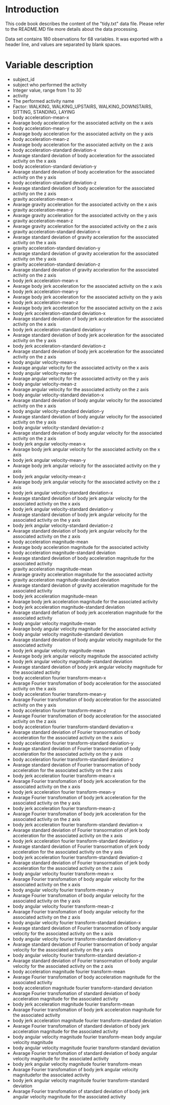 # Introduction

This code book describes the content of the "tidy.txt" data file.
Please refer to the README.MD file more details about the data processing.

Data set contains 180 observations for 68 variables. It was exported with a header line, and values are separated by blank spaces.


# Variable description

* subject_id
 * subject who performed the activity
 * Integer value, range from 1 to 30
* activity
 * The performed activity name
 * Factor: WALKING, WALKING_UPSTAIRS, WALKING_DOWNSTAIRS, SITTING, STANDING, LAYING
* body acceleration-mean-x
 * Avarage body acceleration for the associated activity on the x axis
* body acceleration-mean-y
 * Avarage body acceleration for the associated activity on the y axis
* body acceleration-mean-z
 * Avarage body acceleration for the associated activity on the z axis
* body acceleration-standard deviation-x
 * Avarage standard deviation of body acceleration for the associated activity on the x axis
* body acceleration-standard deviation-y
 * Avarage standard deviation of body acceleration for the associated activity on the y axis
* body acceleration-standard deviation-z
 * Avarage standard deviation of body acceleration for the associated activity on the z axis
* gravity acceleration-mean-x
 * Avarage gravity acceleration for the associated activity on the x axis
* gravity acceleration-mean-y
 * Avarage gravity acceleration for the associated activity on the y axis
* gravity acceleration-mean-z
 * Avarage gravity acceleration for the associated activity on the z axis
* gravity acceleration-standard deviation-x
 * Avarage standard deviation of gravity acceleration for the associated activity on the x axis
* gravity acceleration-standard deviation-y
 * Avarage standard deviation of gravity acceleration for the associated activity on the y axis
* gravity acceleration-standard deviation-z
 * Avarage standard deviation of gravity acceleration for the associated activity on the z axis
* body jerk acceleration-mean-x
 * Avarage body jerk acceleration for the associated activity on the x axis
* body jerk acceleration-mean-y
 * Avarage body jerk acceleration for the associated activity on the y axis
* body jerk acceleration-mean-z
 * Avarage body jerk acceleration for the associated activity on the z axis
* body jerk acceleration-standard deviation-x
 * Avarage standard deviation of body jerk acceleration for the associated activity on the x axis
* body jerk acceleration-standard deviation-y
 * Avarage standard deviation of body jerk acceleration for the associated activity on the y axis
* body jerk acceleration-standard deviation-z
 * Avarage standard deviation of body jerk acceleration for the associated activity on the z axis
* body angular velocity-mean-x
 * Avarage angular velocity for the associated activity on the x axis
* body angular velocity-mean-y
 * Avarage angular velocity for the associated activity on the y axis
* body angular velocity-mean-z
 * Avarage angular velocity for the associated activity on the z axis
* body angular velocity-standard deviation-x
 * Avarage standard deviation of body angular velocity for the associated activity on the x axis
* body angular velocity-standard deviation-y
 * Avarage standard deviation of body angular velocity for the associated activity on the y axis
* body angular velocity-standard deviation-z
 * Avarage standard deviation of body angular velocity for the associated activity on the z axis
* body jerk angular velocity-mean-x
 * Avarage body jerk angular velocity for the associated activity on the x axis
* body jerk angular velocity-mean-y
 * Avarage body jerk angular velocity for the associated activity on the y axis
* body jerk angular velocity-mean-z
 * Avarage body jerk angular velocity for the associated activity on the z axis
* body jerk angular velocity-standard deviation-x
 * Avarage standard deviation of body jerk angular velocity for the associated activity on the x axis
* body jerk angular velocity-standard deviation-y
 * Avarage standard deviation of body jerk angular velocity for the associated activity on the y axis
* body jerk angular velocity-standard deviation-z
 * Avarage standard deviation of body jerk angular velocity for the associated activity on the z axis
* body acceleration magnitude-mean
 * Avarage body acceleration magnitude for the associated activity
* body acceleration magnitude-standard deviation
 * Avarage standard deviation of body acceleration magnitude for the associated activity
* gravity acceleration magnitude-mean
 * Avarage gravity acceleration magnitude for the associated activity
* gravity acceleration magnitude-standard deviation
 * Avarage standard deviation of gravity acceleration magnitude for the associated activity
* body jerk acceleration magnitude-mean
 * Avarage body jerk acceleration magnitude for the associated activity
* body jerk acceleration magnitude-standard deviation
 * Avarage standard defiation of body jerk acceleration magnitude for the associated activity
* body angular velocity magnitude-mean
 * Avarage body angular velocity magnitude for the associated activity
* body angular velocity magnitude-standard deviation
 * Avarage standard deviation of body angular velocity magnitude for the associated activity
* body jerk angular velocity magnitude-mean
 * Avarage body jerk angular velocity magnitude the associated activity
* body jerk angular velocity magnitude-standard deviation
 * Avarage standard deviation of body jerk angular velocity magnitude for the associated activity
* body acceleration fourier transform-mean-x
 * Avarage Fourier transfomation of body acceleration for the associated activity on the x axis
* body acceleration fourier transform-mean-y
 * Avarage Fourier transfomation of body acceleration for the associated activity on the y axis
* body acceleration fourier transform-mean-z
 * Avarage Fourier transfomation of body acceleration for the associated activity on the z axis
* body acceleration fourier transform-standard deviation-x
 * Avarage standard deviation of Fourier transormation of body acceleration for the associated activity on the x axis
* body acceleration fourier transform-standard deviation-y
 * Avarage standard deviation of Fourier transormation of body acceleration for the associated activity on the y axis
* body acceleration fourier transform-standard deviation-z
 * Avarage standard deviation of Fourier transormation of body acceleration for the associated activity on the z axis
* body jerk acceleration fourier transform-mean-x
 * Avarage Fourier transfomation of body jerk acceleration for the associated activity on the x axis
* body jerk acceleration fourier transform-mean-y
 * Avarage Fourier transfomation of body jerk acceleration for the associated activity on the y axis
* body jerk acceleration fourier transform-mean-z
 * Avarage Fourier transfomation of body jerk acceleration for the associated activity on the z axis
* body jerk acceleration fourier transform-standard deviation-x
 * Avarage standard deviation of Fourier transormation of jerk body acceleration for the associated activity on the x axis
* body jerk acceleration fourier transform-standard deviation-y
 * Avarage standard deviation of Fourier transormation of jerk body acceleration for the associated activity on the y axis
* body jerk acceleration fourier transform-standard deviation-z
 * Avarage standard deviation of Fourier transormation of jerk body acceleration for the associated activity on the z axis
* body angular velocity fourier transform-mean-x
 * Avarage Fourier transfomation of body angular velocity for the associated activity on the x axis
* body angular velocity fourier transform-mean-y
 * Avarage Fourier transfomation of body angular velocity for the associated activity on the y axis
* body angular velocity fourier transform-mean-z
 * Avarage Fourier transfomation of body angular velocity for the associated activity on the z axis
* body angular velocity fourier transform-standard deviation-x
 * Avarage standard deviation of Fourier transormation of body angular velocity for the associated activity on the x axis
* body angular velocity fourier transform-standard deviation-y
 * Avarage standard deviation of Fourier transormation of body angular velocity for the associated activity on the y axis
* body angular velocity fourier transform-standard deviation-z
 * Avarage standard deviation of Fourier transormation of body angular velocity for the associated activity on the z axis
* body acceleration magnitude fourier transform-mean
 * Avarage Fourier transfomation of body acceleration magnitude for the associated activity
* body acceleration magnitude fourier transform-standard deviation
 * Avarage Fourier transfomation of standard deviation of body acceleration magnitude for the associated activity
* body jerk acceleration magnitude  fourier transform-mean
 * Avarage Fourier transfomation of body jerk acceleration magnitude for the associated activity
* body jerk acceleration magnitude  fourier transform-standard deviation
 * Avarage Fourier transfomation of standard deviation of body jerk acceleration magnitude for the associated activity
* body angular velocity magnitude fourier transform-mean
body angular velocity magnitude 
* body angular velocity magnitude fourier transform-standard deviation
 * Avarage Fourier transfomation of standard deviation of body angular velocity magnitude for the associated activity
* body jerk angular velocity magnitude fourier transform-mean
 * Avarage Fourier transfomation of body jerk angular velocity magnitudefor the associated activity
* body jerk angular velocity magnitude fourier transform-standard deviation
 * Avarage Fourier transfomation of standard deviation of body jerk angular velocity magnitude for the associated activity